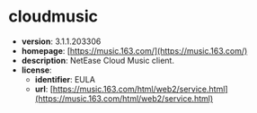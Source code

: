 # cloudmusic

- **version**: 3.1.1.203306
- **homepage**: [https://music.163.com/](https://music.163.com/)
- **description**: NetEase Cloud Music client.
- **license**:
  - **identifier**: EULA
  - **url**: [https://music.163.com/html/web2/service.html](https://music.163.com/html/web2/service.html)

